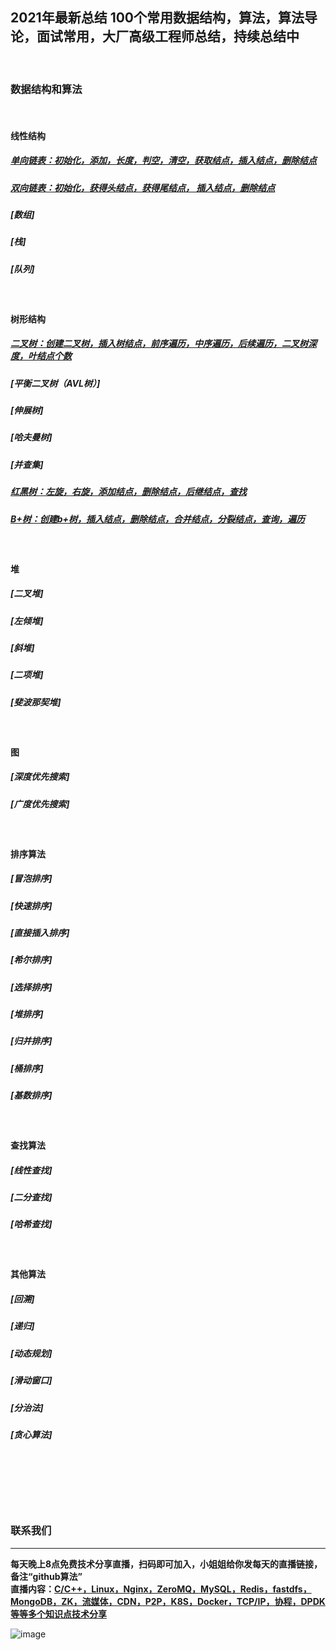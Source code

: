 ## 2021年最新总结 100个常用数据结构，算法，算法导论，面试常用，大厂高级工程师总结，持续总结中

<br/>

<!--
##### [单向链表：初始化，添加，长度，判空，清空，获取结点，插入结点，删除结点](https://github.com/0voice/algorithm-structure/tree/master/%E5%8D%95%E9%93%BE%E8%A1%A8%E7%AE%97%E6%B3%95)

##### [双向链表：初始化，获得头结点，获得尾结点， 插入结点，删除结点](https://github.com/0voice/algorithm-structure/tree/master/%E5%8F%8C%E5%90%91%E9%93%BE%E8%A1%A8%E7%AE%97%E6%B3%95)

##### [二叉树：创建二叉树，插入树结点，前序遍历，中序遍历，后续遍历，二叉树深度，叶结点个数](https://github.com/0voice/algorithm-structure/tree/master/%E4%BA%8C%E5%8F%89%E6%A0%91%E7%AE%97%E6%B3%95)

##### [红黑树：左旋，右旋，添加结点，删除结点，后继结点，查找](https://github.com/0voice/algorithm-structure/tree/master/%E7%BA%A2%E9%BB%91%E6%A0%91%E7%AE%97%E6%B3%95)

##### [B+树：创建b+树，插入结点，删除结点，合并结点，分裂结点，查询，遍历](https://github.com/0voice/algorithm-structure/tree/master/B%2B%E6%A0%91%E7%AE%97%E6%B3%95)
-->

### 数据结构和算法

<br/>

#### 线性结构

##### [单向链表：初始化，添加，长度，判空，清空，获取结点，插入结点，删除结点](https://github.com/0voice/algorithm-structure/tree/master/%E5%8D%95%E9%93%BE%E8%A1%A8%E7%AE%97%E6%B3%95)

##### [双向链表：初始化，获得头结点，获得尾结点， 插入结点，删除结点](https://github.com/0voice/algorithm-structure/tree/master/%E5%8F%8C%E5%90%91%E9%93%BE%E8%A1%A8%E7%AE%97%E6%B3%95)

##### [数组]

##### [栈]

##### [队列]

<br/>

#### 树形结构

##### [二叉树：创建二叉树，插入树结点，前序遍历，中序遍历，后续遍历，二叉树深度，叶结点个数](https://github.com/0voice/algorithm-structure/tree/master/%E4%BA%8C%E5%8F%89%E6%A0%91%E7%AE%97%E6%B3%95)

##### [平衡二叉树（AVL树）]

##### [伸展树]

##### [哈夫曼树]

##### [并查集]

##### [红黑树：左旋，右旋，添加结点，删除结点，后继结点，查找](https://github.com/0voice/algorithm-structure/tree/master/%E7%BA%A2%E9%BB%91%E6%A0%91%E7%AE%97%E6%B3%95)

##### [B+树：创建b+树，插入结点，删除结点，合并结点，分裂结点，查询，遍历](https://github.com/0voice/algorithm-structure/tree/master/B%2B%E6%A0%91%E7%AE%97%E6%B3%95)

<br/>

#### 堆

##### [二叉堆]
##### [左倾堆]
##### [斜堆]
##### [二项堆]
##### [斐波那契堆]

<br/>

#### 图

##### [深度优先搜索]

##### [广度优先搜索]

<br/>

#### 排序算法

##### [冒泡排序]

##### [快速排序]

##### [直接插入排序]

##### [希尔排序]

##### [选择排序]

##### [堆排序]

##### [归并排序]

##### [桶排序]

##### [基数排序]

<br/>

#### 查找算法

##### [线性查找]
##### [二分查找]
##### [哈希查找]

<br/>

#### 其他算法

##### [回溯]
##### [递归]
##### [动态规划]
##### [滑动窗口]
##### [分治法]
##### [贪心算法]

<!--
### C++经典项目

##### C++ 实现太阳系行星系统
##### C++ 实现运动目标的追踪
##### C++ 实现银行排队服务模拟
##### C++ 1小时入门增强现实技术
##### C++ 代码实现线程池
##### C++ 开发 Web 服务框架
##### C++ 打造 Markdown 解析器
##### C++ 实现高性能内存池
##### C++ 实现简易 Docker 容器
##### C++ 实现内存泄露检查器
##### C++ 使用 Crypto++ 库实现常用的加密算法
##### C++ 实现高性能 RTTI 库
##### C++ 操作 redis 实现异步订阅和发布
##### C++ 实现基数树 radix tree
##### C++基于OpenCV实现实时监控和运动检测记录
-->

<br/>
<br/>
<br/>
<br/>
<br/>

<h3 >联系我们</h3> 

---

**每天晚上8点免费技术分享直播，扫码即可加入，小姐姐给你发每天的直播链接，备注“github算法”** <br/>
**直播内容：[C/C++，Linux，Nginx，ZeroMQ，MySQL，Redis，fastdfs，MongoDB，ZK，流媒体，CDN，P2P，K8S，Docker，TCP/IP，协程，DPDK等等多个知识点技术分享](https://ke.qq.com/course/417774?flowToken=1037127)**

![image](https://www.0voice.com/uiwebsite/img/barcode/cz.jpg)
